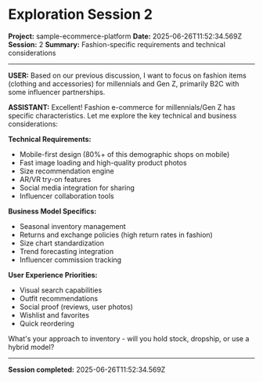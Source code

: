# Exploration Session 2
**Project:** sample-ecommerce-platform
**Date:** 2025-06-26T11:52:34.569Z
**Session:** 2
**Summary:** Fashion-specific requirements and technical considerations

---

**USER:** Based on our previous discussion, I want to focus on fashion items (clothing and accessories) for millennials and Gen Z, primarily B2C with some influencer partnerships.

**ASSISTANT:** Excellent! Fashion e-commerce for millennials/Gen Z has specific characteristics. Let me explore the key technical and business considerations:

**Technical Requirements:**
- Mobile-first design (80%+ of this demographic shops on mobile)
- Fast image loading and high-quality product photos
- Size recommendation engine
- AR/VR try-on features
- Social media integration for sharing
- Influencer collaboration tools

**Business Model Specifics:**
- Seasonal inventory management
- Returns and exchange policies (high return rates in fashion)
- Size chart standardization
- Trend forecasting integration
- Influencer commission tracking

**User Experience Priorities:**
- Visual search capabilities
- Outfit recommendations
- Social proof (reviews, user photos)
- Wishlist and favorites
- Quick reordering

What's your approach to inventory - will you hold stock, dropship, or use a hybrid model?

---

**Session completed:** 2025-06-26T11:52:34.569Z
